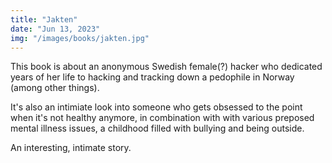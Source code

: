 ```yaml
---
title: "Jakten"
date: "Jun 13, 2023"
img: "/images/books/jakten.jpg"
---
```


This book is about an anonymous Swedish female(?) hacker who dedicated years of her life to hacking and tracking down a pedophile in Norway (among other things).

It's also an intimiate look into someone who gets obsessed to the point when it's not healthy anymore, in combination with with various preposed mental illness issues, a childhood filled with bullying and being outside.

An interesting, intimate story.